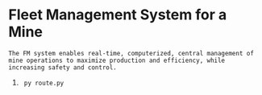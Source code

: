 # Fleet Management System for a Mine

``The FM system enables real-time, computerized, central management of mine operations to maximize production and efficiency, while increasing safety and control.``

1. `` py route.py``